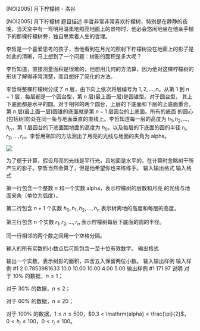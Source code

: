 



[NOI2005] 月下柠檬树 - 洛谷














[NOI2005] 月下柠檬树
题目描述
李哲非常非常喜欢柠檬树，特别是在静静的夜晚，当天空中有一弯明月温柔地照亮地面上的景物时，他必会悠闲地坐在他亲手植下的那棵柠檬树旁，独自思索着人生的哲理。

李哲是一个喜爱思考的孩子，当他看到在月光的照射下柠檬树投在地面上的影子是如此的清晰，马上想到了一个问题：树影的面积是多大呢？

李哲知道，直接测量面积是很难的，他想用几何的方法算，因为他对这棵柠檬树的形状了解得非常清楚，而且想好了简化的方法。

李哲将整棵柠檬树分成了 $n$ 层，由下向上依次将层编号为 $1,2,...,n$。从第 $1$ 到 $n-1$ 层，每层都是一个圆台型，第 $n$ 层(最上面一层)是圆锥型。对于圆台型， 其上下底面都是水平的圆。对于相邻的两个圆台，上层的下底面和下层的上底面重合。第 $n$ 层(最上面一层)圆锥的底面就是第 $n-1$ 层圆台的上底面。所有的底面 的圆心(包括树顶)处在同一条与地面垂直的直线上。李哲知道每一层的高度为 $h_1,h_2,...,h_n$，第 $1$ 层圆台的下底面距地面的高度为 $h_0$，以及每层的下底面的圆的半径 $r_1,r_2,...,r_n$。李哲用熟知的方法测出了月亮的光线与地面的夹角为 $\mathrm{alpha}$。

![](https://cdn.luogu.com.cn/upload/pic/13770.png)

为了便于计算，假设月亮的光线是平行光，且地面是水平的，在计算时忽略树干所产生的影子。李哲当然会算了，但是他希望你也来练练手。
输入输出格式
输入格式

第一行包含一个整数 $n$ 和一个实数 $\mathrm{alpha}$，表示柠檬树的层数和月亮 的光线与地面夹角（单位为弧度）。

第二行包含 $n+1$ 个实数 $h_0,h_1,h_2,...,h_n$ 表示树离地的高度和每层的高度。

第三行包含 $n$ 个实数 $r_1,r_2,...,r_n$ 表示柠檬树每层下底面的圆的半径。

同一行相邻的两个数之间用一个空格分隔。

输入的所有实数的小数点后可能包含一至十位有效数字。
输出格式

输出一个实数，表示树影的面积，四舍五入保留两位小数。
输入输出样例
输入样例 #1
2  0.7853981633 
10.0  10.00  10.00 
4.00  5.00
输出样例 #1
171.97
说明
对于 $10 \%$ 的数据，$n \leq 1$；

对于 $30 \%$ 的数据，$n \leq 2$；

对于 $60 \%$ 的数据，$n \leq 20$；

对于 $100 \%$ 的数据，$1 \leq n \leq 500$，$0.3 < \mathrm{alpha} < \frac{\pi}{2}$，$0 < h_i \leq 100$，$0 < r_i \leq 100$。







